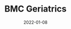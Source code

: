 ---
date: 2022-01-08
##
title:    BMC Geriatrics 
## Titel der Publikation, beispielweise The Lancet.
##
authors: 'Brandl, C, Zimmermann, ME, Günther, F, et al. '
##
status:   default
##
en:
  subtitle:   'Changes in healthcare seeking and lifestyle in old aged individuals during COVID-19 lockdown in Germany: the population-based AugUR study'
  ##
  description: 'Containment measures in the COVID-19 pandemic protected individuals at high risk, particularly individuals at old age, but little is known about how these measures affected health-related behavior of old aged individuals. We aimed to investigate the impact of the spring 2020 lockdown in Germany on healthcare-seeking and health-related lifestyle in the old aged and to identify susceptible subgroups. We conducted a follow-up survey among the pre-pandemically well-characterized participants of our AugUR cohort study, residents in/around Regensburg aged 70+ years and relatively mobile. A self-completion questionnaire on current behavior, perceived changes, and SARS-Cov-2 infection was mailed in May 2020, shortly before contact restrictions ended. Pre-pandemic lifestyle and medical conditions were derived from previous study center visits. Among 1850 survey participants (73–98 years; net-response 89%), 74% were at increased risk for severe COVID-19 according to medical conditions; four participants reported SARS-CoV-2 infection (0.2%). Participants reported changes in behavior: 29% refrained from medical appointments, 14% increased TV consumption, 26% reported less physical activity, but no systematic increase of smoking or alcohol consumption. When comparing during- and pre-lockdown reports of lifestyle within participant, we found the same pattern as for the reported perceived changes. Women and the more educated were more susceptible to changes. Worse QOL was perceived by 38%. Our data suggest that the spring 2020 lockdown did not affect the lifestyle of a majority of the mobile old aged individuals, but the substantial proportions with decreased physical activity and healthcare-seeking are markers of collateral damage.'
  ## 
  tags:    [SARS-CoV-2, Coronavirus, COVID-19, AugUR, Population-based study, Old aged population, Lifestyle factors, Quality of life, Proportion at risk for COVID-19, Physical activity, smoking, alcohol consumption]
## 
de: 
  ##
  subtitle:   'Veränderungen in der Inanspruchnahme von Gesundheitsleistungen und im Lebensstil älterer Menschen während der COVID-19-Sperre in Deutschland: die bevölkerungsbasierte AugUR-Studie'
  ##
  description: 'Die Eindämmungsmaßnahmen während der COVID-19-Pandemie schützten Personen mit hohem Risiko, insbesondere Personen im hohen Alter, aber es ist wenig darüber bekannt, wie sich diese Maßnahmen auf das gesundheitsbezogene Verhalten von Personen im hohen Alter auswirkten. Unser Ziel war es, die Auswirkungen der Abriegelung im Frühjahr 2020 in Deutschland auf die Inanspruchnahme von Gesundheitsleistungen und den gesundheitsbezogenen Lebensstil bei älteren Menschen zu untersuchen und anfällige Untergruppen zu identifizieren. Wir führten eine Folgebefragung unter den vor der Pandemie gut charakterisierten Teilnehmern unserer AugUR-Kohortenstudie durch, die in Regensburg und Umgebung wohnten, 70 Jahre und älter waren und relativ mobil. Ein Selbstausfüller-Fragebogen zu aktuellem Verhalten, wahrgenommenen Veränderungen und SARS-Cov-2-Infektionen wurde im Mai 2020, kurz vor dem Ende der Kontaktbeschränkungen, verschickt. Der Lebensstil und die medizinischen Bedingungen vor der Pandemie wurden aus früheren Besuchen im Studienzentrum abgeleitet. Von den 1850 Umfrageteilnehmern (73-98 Jahre; Netto-Antwortquote 89 %) hatten 74 % ein erhöhtes Risiko für eine schwere COVID-19-Infektion, je nach Gesundheitszustand; vier Teilnehmer gaben eine SARS-CoV-2-Infektion an (0,2 %). Die Teilnehmer berichteten über Verhaltensänderungen: 29 % nahmen keine Arzttermine wahr, 14 % erhöhten ihren Fernsehkonsum, 26 % berichteten über weniger körperliche Aktivität, aber keine systematische Zunahme von Rauchen oder Alkoholkonsum. Beim Vergleich der Berichte über den Lebensstil während und vor der Sperre innerhalb der Teilnehmer ergab sich das gleiche Muster wie bei den berichteten wahrgenommenen Veränderungen. Frauen und Menschen mit höherem Bildungsstand waren anfälliger für Veränderungen. Eine Verschlechterung der Lebensqualität wurde von 38 % wahrgenommen. Unsere Daten deuten darauf hin, dass der Lockdown im Frühjahr 2020 den Lebensstil der Mehrheit der mobilen älteren Menschen nicht beeinträchtigt hat, aber die erheblichen Anteile mit verminderter körperlicher Aktivität und Gesundheitssuche sind Anzeichen für Kollateralschäden.'
  ## 
  ##
  tags:     [SARS-CoV-2, Coronavirus, COVID-19, AugUR, bevölkerungsbasierte Studie, ältere Bevölkerung, Lebensstilfaktoren, Lebensqualität, Anteil mit Risiko für COVID-19]
##
group:  "Interventions"
##
credit:      https://doi.org/10.1186/s12877-021-02677-x
##
## 2020-09-30_10.1038_s41590-020-00808-x.md
---